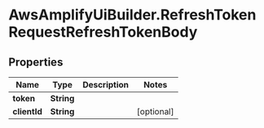 # AwsAmplifyUiBuilder.RefreshTokenRequestRefreshTokenBody

## Properties

Name | Type | Description | Notes
------------ | ------------- | ------------- | -------------
**token** | **String** |  | 
**clientId** | **String** |  | [optional] 


